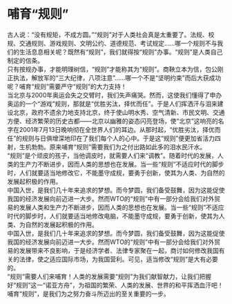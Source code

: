 # 哺育“规则”

古人说：“没有规矩，不成方圆。”“规则”对于人类社会真是太重要了。法规、校规、交通规则、游戏规则、文明公约、道德规范、考试规定……哪一个规则不与我们的生活息息相关呢？既然有“规则”，我们就得按“规则”办事。“规则”是人类自己制定的信条。  
只有按规办事，才能明理树信，“规则”才能称其为“规则”。商鞅立本为信，包公刚正执法，解放军的“三大纪律，八项注意”……哪一个不是“坚明约束”而后大获成功呢？哺育“规则”需要严守“规则”的大力支持！  
当北京与2000年奥运会失之交臂时，我们失声痛哭。然而，这使我们懂得了申办奥运的一个“游戏”规则，那就是“优胜劣汰，择优而任”。于是人们挥洒汗与泪来建设北京，政府不遗余力地支持北京，终于使山明水秀、空气清新、市民文明、交通方便、经济繁荣的历史古都——北京以幽雅的姿态闪亮登场，使“北京”这响亮的名字在2001年7月13日晚响彻在全世界人们的耳边。从那时起，“优胜劣汰，择优而任”的规则与日俱增深地印在了我们每个人的心中。于是这“规则”便更加省活力四射，生机勃勃。原来哺育“规则”需要我们为之付出路如此多的泪水民汗水。  
“规则”是个顽皮的孩子，当他调皮时，就需要人们来“调教”。随着时代的发展，人类的生产力不断进步，因而人类的思想也在发展。当一些“规则”不适应时代的脚步时，人们就要适当地修改它，不能墨守成规，要勇于创新，使其为人类、为自然的发展起积极的作用。  
中国入世，是我们几十年来追求的梦想。而今梦圆，我们备受鼓舞，因为这能促使我国的经济发展向前迈进一大步。然而WTO的“规则”中有一部分会给我们对外贸易的发展人类和生产力不断进步，因而人类的思想也在发展。当一些“规则”不适应时代的脚步时，人们就要适当地修改电脑，不能墨守成规，要勇于创新，使其为人类、为自然的发展起积极的作用。  
中国入世，是我们几十年来追求的梦想。而今梦圆，我们备受鼓舞，因为这能促使我国的经济发展向前迈进一大步。然而WTO的“规则”中有一部分会给我们对外贸易的发展带来不良影响，于是经济学者、法律专家聚在一起，商讨如何修改我国有关的法律，使之适应国际市场，为我国营利。可见，适当修改“规则”是大有必要的。  
“规则”需要人们来哺育！人类的发展需要“规则”为我们献智献力，让我们把握好“规则”这一“诺亚方舟”，为祖国的繁荣、人类的发展、世界的和平挥洒血汗吧！哺育“规则”，是我们为之努力奋斗所迈出的至关重要的一步。
  